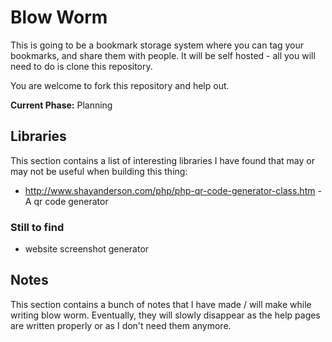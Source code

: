 Blow Worm
=========
This is going to be a bookmark storage system where you can tag your bookmarks, and share them with people. It will be self hosted - all you will need to do is clone this repository.

You are welcome to fork this repository and help out.

**Current Phase:** Planning

## Libraries
This section contains a list of interesting libraries I have found that may or may not be useful when building this thing:

 - http://www.shayanderson.com/php/php-qr-code-generator-class.htm - A qr code generator

### Still to find
 - website screenshot generator


## Notes
This section contains a bunch of notes that I have made / will make while writing blow worm. Eventually, they will slowly disappear as the help pages are written properly or as I don't need them anymore.

